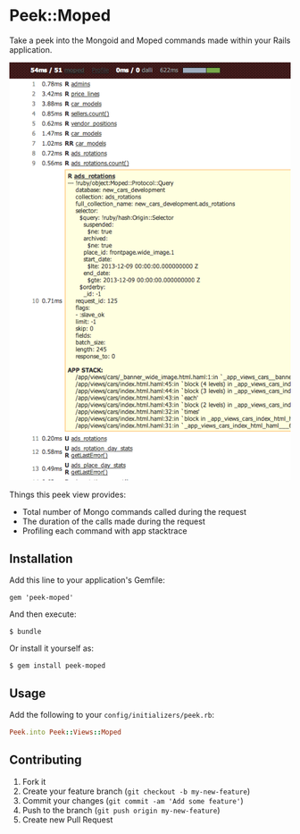 # Peek::Moped

Take a peek into the Mongoid and Moped commands made within your Rails application.

![Preview](/screenshot.png)

Things this peek view provides:

- Total number of Mongo commands called during the request
- The duration of the calls made during the request
- Profiling each command with app stacktrace

## Installation

Add this line to your application's Gemfile:

    gem 'peek-moped'

And then execute:

    $ bundle

Or install it yourself as:

    $ gem install peek-moped

## Usage

Add the following to your `config/initializers/peek.rb`: 

```ruby
Peek.into Peek::Views::Moped
```

## Contributing

1. Fork it
2. Create your feature branch (`git checkout -b my-new-feature`)
3. Commit your changes (`git commit -am 'Add some feature'`)
4. Push to the branch (`git push origin my-new-feature`)
5. Create new Pull Request
